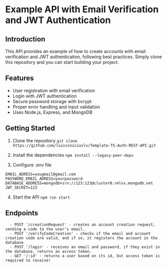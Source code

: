 # Example API with Email Verification and JWT Authentication

## Introduction

This API provides an example of how to create accounts with email verification and JWT authentication, following best practices. Simply clone this repository and you can start building your project.

## Features

- User registration with email verification
- Login with JWT authentication
- Secure password storage with bcrypt
- Proper error handling and input validation
- Uses Node.js, Express, and MongoDB

## Getting Started

1. Clone the repository
```git clone https://github.com/luisviniciuslv/Template-TS-Auth-REST-API.git```

2. Install the dependencies
```npm install --legacy-peer-deps```

3. Configure .env file
```
EMAIL_ADRESS=yougmail@gmail.com
PASSWORD_EMAIL_ADRESS=yourpassword
DATABASE_ADDRESS=mongodb+srv://123:123@cluster0.rmlvs.mongodb.net
JWT_SECRET=123
```

4. Start the API
```npm run start```

## Endpoints
```  
  - POST '/creationRequest' - creates an account creation request, sending a code to the user's email.
  - POST '/verifyCodeCreation' - checks if the email and account creation code are valid, and if so, it registers the account in the database
  - POST '/login' - receives an email and password, if they exist in the database, returns an access token.
  - GET '/:id' - returns a user based on its id, but access token is required to receive!
```
